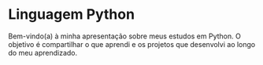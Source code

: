 # Linguagem Python 

Bem-vindo(a) à minha apresentação sobre meus estudos em Python. O objetivo é  compartilhar o que aprendi e os projetos que desenvolvi ao longo do meu aprendizado.
